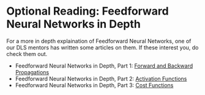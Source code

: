 # Optional Reading: Feedforward Neural Networks in Depth

For a more in depth explaination of Feedforward Neural Networks, one of our DLS mentors has written some articles on them. If these interest you, do check them out.

- Feedforward Neural Networks in Depth, Part 1: [Forward and Backward Propagations](https://jonaslalin.com/2021/12/10/feedforward-neural-networks-part-1/)
- Feedforward Neural Networks in Depth, Part 2: [Activation Functions](https://jonaslalin.com/2021/12/21/feedforward-neural-networks-part-2/)
- Feedforward Neural Networks in Depth, Part 3: [Cost Functions](https://jonaslalin.com/2021/12/22/feedforward-neural-networks-part-3/)